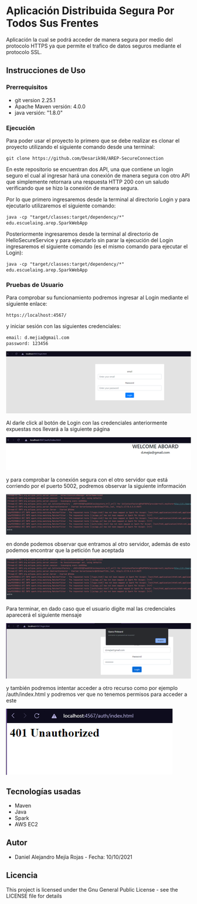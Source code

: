 # Aplicación Distribuida Segura Por Todos Sus Frentes
Aplicación la cual se podrá acceder de manera segura por medio del protocolo HTTPS ya que permite el trafico de datos seguros mediante el protocolo SSL.

## Instrucciones de Uso

### Prerrequisitos
* git version 2.25.1
* Apache Maven versión: 4.0.0
* java versión: "1.8.0"

### Ejecución
Para poder usar el proyecto lo primero que se debe realizar es clonar el proyecto utilizando el siguiente comando desde una terminal:
```
git clone https://github.com/Desarik98/AREP-SecureConnection
```
En este repositorio se encuentran dos API, una que contiene un login seguro el cual al ingresar hará una conexión de manera segura con otro API que simplemente retornara una respuesta HTTP 200 con un saludo verificando que se hizo la conexión de manera segura.

Por lo que primero ingresaremos desde la terminal al directorio Login y para ejecutarlo utilizaremos el siguiente comando:
```
java -cp "target/classes:target/dependency/*" edu.escuelaing.arep.SparkWebApp
```

Posteriormente ingresaremos desde la terminal al directorio de HelloSecureService y para ejecutarlo sin parar la ejecución del Login ingresaremos el siguiente comando (es el mismo comando para ejecutar el Login):
```
java -cp "target/classes:target/dependency/*" edu.escuelaing.arep.SparkWebApp
```


### Pruebas de Usuario

Para comprobar su funcionamiento podremos ingresar al Login mediante el siguiente enlace:
```
https://localhost:4567/
```
y iniciar sesión con las siguientes credenciales:

```
email: d.mejia@gmail.com
password: 123456
```

![Login](Images/login.png)

Al darle click al botón de Login con las credenciales anteriormente expuestas nos llevará a la siguiente página

![CorrectLogin](Images/correctLogin.png)

y para comprobar la conexión segura con el otro servidor que está corriendo por el puerto 5002, podremos observar la siguiente información 

![ConnectionCode](Images/correctConnection.png)

en donde podemos observar que entramos al otro servidor, además de esto podemos encontrar que la petición fue aceptada

![CorrectConnection](Images/correctConnection.png)

Para terminar, en dado caso que el usuario digite mal las credenciales aparecerá el siguiente mensaje

![WrongPassword](Images/wrongPassword.png)

y también podremos intentar acceder a otro recurso como por ejemplo /auth/index.html y podremos ver que no tenemos permisos para acceder a este

![Unauthorized](Images/unauthorized.png)

## Tecnologías usadas
- Maven
- Java
- Spark
- AWS EC2

## Autor
- Daniel Alejandro Mejía Rojas - Fecha: 10/10/2021

## Licencia
This project is licensed under the Gnu General Public License - see the LICENSE file for details
